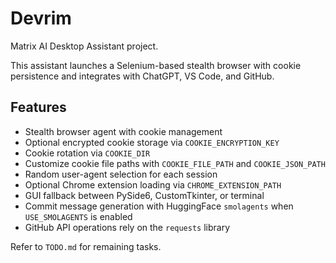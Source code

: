 # Devrim

Matrix AI Desktop Assistant project.

This assistant launches a Selenium-based stealth browser with cookie
persistence and integrates with ChatGPT, VS Code, and GitHub.

## Features
- Stealth browser agent with cookie management
- Optional encrypted cookie storage via `COOKIE_ENCRYPTION_KEY`
- Cookie rotation via `COOKIE_DIR`
- Customize cookie file paths with `COOKIE_FILE_PATH` and `COOKIE_JSON_PATH`
- Random user-agent selection for each session
- Optional Chrome extension loading via `CHROME_EXTENSION_PATH`
- GUI fallback between PySide6, CustomTkinter, or terminal
- Commit message generation with HuggingFace `smolagents` when `USE_SMOLAGENTS` is enabled
- GitHub API operations rely on the `requests` library

Refer to `TODO.md` for remaining tasks.
